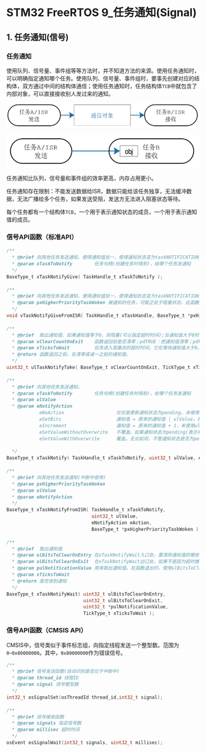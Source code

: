 # STM32 FreeRTOS 9_任务通知(Signal)

## 1. 任务通知(信号)

### 任务通知

使用队列、信号量、事件组等等方法时，并不知道方法的来源。使用任务通知时，可以明确指定通知哪个任务。使用队列、信号量、事件组时，要事先创建对应的结构体，双方通过中间的结构体通信；使用任务通知时，任务结构体`TCB`中就包含了内部对象，可以直接接收别人发过来的通知。

![NULL](./assets/picture_1.jpg)

![NULL](./assets/picture_2.jpg)

任务通知比队列，信号量和事件组的效率更高，内存占用更小。

任务通知存在限制：不能发送数据给ISR，数据只能给该任务独享，无法缓冲数据，无法广播给多个任务，如果发送受阻，发送方无法进入阻塞状态等待。

每个任务都有一个结构体`TCB`，一个用于表示通知状态的成员，一个用于表示通知值的成员。

### 信号API函数（标准API）

```c
/**
  * @brief 向其他任务发送通知，使得通知值加一，使得通知状态变为taskNOTIFICATION_RECEIVED
  * @param xTaskToNotify 		任务句柄(创建任务时得到)，给哪个任务发通知
  */
BaseType_t xTaskNotifyGive( TaskHandle_t xTaskToNotify );

/**
  * @brief 向其他任务发送通知，使得通知值加一，使得通知状态变为taskNOTIFICATION_RECEIVED(中断中使用)
  * @param pxHigherPriorityTaskWoken 被通知的任务，可能正处于阻塞状态。此函数发出通知后，会把它从阻塞状态切换为就绪态。如果被唤醒的任务的优先级，高于当前任务的优先级，则*pxHigherPriorityTaskWoken被设置为pdTRUE，表示在中断返回之前要进行任务切换。
  */
void vTaskNotifyGiveFromISR( TaskHandle_t xTaskHandle, BaseType_t *pxHigherPriorityTaskWoken );

/**
  * @brief	取出通知值，如果通知值等于0，则阻塞(可以指定超时时间);当通知值大于0时，任务从阻塞态进入就绪态，返回前把通知值减一，或者把通知值清零
  * @param xClearCountOnExit 	函数返回前是否清零；pdTRUE：把通知值清零；pdFALSE：如果通知值大于0，则把通知值减一。
  * @param xTicksToWait 		任务进入阻塞态的超时时间，它在等待通知值大于0。
  * @return 函数返回之前，在清零或减一之前的通知值。
  */
uint32_t ulTaskNotifyTake( BaseType_t xClearCountOnExit, TickType_t xTicksToWait );

/**
  * @brief 向其他任务发送通知，
  * @param xTaskToNotify 		任务句柄(创建任务时得到)，给哪个任务发通知
  * @param ulValue
  * @param eNotifyAction
  			eNoAction					仅仅是更新通知状态为pending，未使用ulValue。这个选项相当于轻量级的、更高效的二进制信号量。
  			eSetBits					通知值 = 原来的通知值 | ulValue，按位或。相当于轻量级的、更高效的事件组。
  			eIncrement					通知值 = 原来的通知值 + 1，未使用ulValue。相当于轻量级的、更高效的二值信号量/计数型信号量。
			eSetValueWithoutOverwrite	不覆盖。如果通知状态为pending(表示有数据未读)，则此次调用xTaskNotify不做任何事，返回pdFAIL。如果通知状态不是pending(表示没有新数据)，则通知值 = ulValue。
			eSetValueWithOverwrite		覆盖。无论如何，不管通知状态是否为pendng，通知值 = ulValue。
  			
  */
BaseType_t xTaskNotify( TaskHandle_t xTaskToNotify, uint32_t ulValue, eNotifyAction eAction );

/**
  * @brief 向其他任务发送通知(中断中使用)
  * @param pxHigherPriorityTaskWoken 
  * @param ulValue
  * @param eNotifyAction  
  */
BaseType_t xTaskNotifyFromISR( TaskHandle_t xTaskToNotify,
                               uint32_t ulValue, 
                               eNotifyAction eAction, 
                               BaseType_t *pxHigherPriorityTaskWoken );

/**
  * @brief	取出通知值
  * @param ulBitsToClearOnEntry	在xTaskNotifyWait入口处，要清除通知值的哪些位，通知状态不是pending的情况下，才会清除
  * @param ulBitsToClearOnExit	在xTaskNotifyWait出口处，如果不是因为超时推出，而是因为得到了数据而退出时：通知值 = 通知值 & ~(ulBitsToClearOnExit)。
  * @param pulNotificationValue 用来取出通知值。在函数退出时，使用ulBitsToClearOnExit清除之前，把通知值赋给*pulNotificationValue。
  * @param xTicksToWait 		
  * @return 是否收到通知
  */
BaseType_t xTaskNotifyWait( uint32_t ulBitsToClearOnEntry, 
                            uint32_t ulBitsToClearOnExit, 
                            uint32_t *pulNotificationValue, 
                            TickType_t xTicksToWait );

```

### 信号API函数（CMSIS API）

CMSIS中，信号类似于事件标志组，向指定线程发送一个整型数。范围为`0~0x80000000`。其中，`0x80000000`作为错误信号。

```c
/**
  * @brief 信号发送函数(自动识别是否位于中断中)
  * @param thread_id 线程ID
  * @param signal 信号整型数
  */
int32_t osSignalSet(osThreadId thread_id,int32_t signal);

/**
  * @brief 信号接收函数
  * @param signals 指定信号数
  * @param millisec 超时时间
  */
osEvent osSignalWait(int32_t signals, uint32_t millisec);
```

